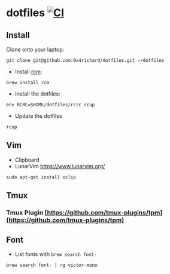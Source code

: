 # dotfiles [![CI](https://github.com/0x4richard/dotfiles/actions/workflows/ci.yml/badge.svg?branch=main)](https://github.com/0x4richard/dotfiles/actions/workflows/ci.yml)

## Install

Clone onto your laptop:

```shell
git clone git@github.com:0x4richard/dotfiles.git ~/dotfiles
```

- Install [rcm](https://github.com/thoughtbot/rcm):

```shell
brew install rcm
```

- Install the dotfiles:

```shell
env RCRC=$HOME/dotfiles/rcrc rcup
```

- Update the dotfiles

```shell
rcup
```

## Vim

- Clipboard
- LunarVim https://www.lunarvim.org/

```
sudo apt-get install xclip
```

## Tmux

### Tmux Plugin [https://github.com/tmux-plugins/tpm](https://github.com/tmux-plugins/tpm)

## Font

- List fonts with `brew search font-`

```
brew search font- | rg victor-mono
```
